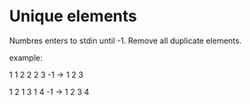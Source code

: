 # Unique elements
Numbres enters to stdin until -1. 
Remove all duplicate elements.

example:

1 1 2 2 2 3 -1 -> 1 2 3

1 2 1 3 1 4 -1 -> 1 2 3 4

